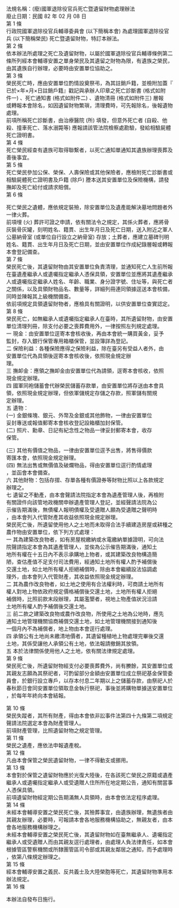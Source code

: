 法規名稱：(廢)國軍退除役官兵死亡暨遺留財物處理辦法  
廢止日期：民國 82 年 02 月 08 日  
第 1 條  
行政院國軍退除役官兵輔導委員會 (以下簡稱本會) 為處理國軍退除役官  
兵 (以下簡稱榮民) 死亡暨遺留財物，特訂本辦法。  
第 2 條  
依本辦法所處理之死亡及遺留財物，以屬於國軍退除役官兵輔導條例第二  
條所列經本會輔導安置之單身榮民及其遺留之財物為限，有遺族之榮民，  
由其遺族自行辦理，必要時由安置單位協助之。  
第 3 條  
榮民死亡時，應由安置單位酌情設奠祭弔，為其註銷戶籍，並檢附加蓋『  
已於×年×月×日註銷戶籍』戳記與承辦人印章之死亡診斷書 (格式如附  
件一) 、死亡通知書 (格式如附件二) 、遺物清冊 (格式如附件三) 層報  
或轉報本會除名，如因遺留財物繁瑣，清理費時，可先報除名，後報遺物  
處理。  
前項所稱死亡診斷書，由治療醫院 (所) 填發，但意外死亡者 (自殺、他  
殺、撞車死亡、落水溺斃等) 應報請該管法院檢察處勘驗，發給相驗屍體  
死亡證明書。  
第 4 條  
死亡榮民經查有遺族可取得聯繫者，以死亡通知單通知其遺族辦理喪葬及  
善後事宜。  
第 5 條  
死亡榮民參加公保、榮保、人壽保險或其他保險者，應檢附死亡診斷書或  
相驗屍體死亡證明書及戶籍 (除戶) 謄本送其安置單位及保險機構，請發  
撫卹及死亡給付或請求賠償。  
第 6 條  


死亡榮民之遺體，應依規定裝殮，除安置單位及遺產能解決墓地問題者外  
一律火葬。  
前項埋 (火) 葬許可證之申請，依有關法令之規定，其係火葬者，應將骨  
灰裝骨灰罐，刻明姓名、籍貫、出生年月日及死亡日期，送入附近之軍人  
公墓納骨室 (或單位自行設立之納骨室) 存放；土葬者，應建立墓碑刊明  
姓名、籍貫、出生年月日及死亡日期，並由安置單位作成紀錄層報或轉報  
本會登記備查。  
第 7 條  
榮民死亡後，其遺留財物由其安置單位負責清理，並通知死亡人生前所報  
在臺遺產繼承人或遺囑指定繼承人憑保具領，安置單位並應將其遺產繼承  
人或遺囑指定繼承人姓名、年齡、職業、身分證字號、住址等，與死亡者  
之關係，以及具領財物品名、數量等，詳細列冊連同領據逕送本會核備，  
同時並陳報其上級機關備查。  
依前項規定具領遺留財物者，應檢具有關證明，以供安置單位查實認定。  
第 8 條  
榮民死亡，如無繼承人或遺囑指定繼承人在臺時，其所遺留財物，由安置  
單位清理列冊，除支付必要之喪葬費用外，一律按照左列規定處理。  
一 現金：由安置單位逕寄本會核收後，再由本會統一購買黃金，妥予  
監封，存入銀行保管專用箱櫃保管，並設簿詳為登記。  
二 保險利益：各種保險應得之保險利益，除在臺另有受益人者外，由  
安置單位代為具領後逕寄本會核收後，依照現金規定辦  
理。  
三 撫卹金：應領之撫卹金由安置單位代為請領，逕寄本會核收，依照  
現金規定辦理。  
四 國軍同袍儲蓄會代辦榮民儲蓄存款單，由安置單位將存送由本會具  
領，依照現金規定辦理，但依軍儲規定存儲之存款，照軍儲有關規  
定辦理。  
五 遺物：  
(一) 金銀條塊、銀元、外幣及金銀或其他飾物，一律由安置單位  
妥封專送或報值郵寄本會核收登記設箱櫃加封保管。  
(二) 照片、勳章、日記有紀念性之物品一律妥封郵寄本會，收存  
保管。  


(三) 其他有價值之物品，一律由安置單位逕予出售，將售得價款  
寄匯本會，依照現金規定辦理。  
(四) 無法出售或無價值及破爛物品，得由安置單位逕行酌情處理  
，並函會本會備查。  
六 其他財物：包括存摺、存單各種有價證券等財物比照以上各款規定  
辦理之。  
七 遺留之不動產，由本會聲請法院指定本會為遺產管理人後，再檢附  
有關證件向該管地政機關申辦遺產管理人登記，並經聲請法院為公  
示催告期滿後，無債權人報明債權及受遺贈人願為受遺贈之聲明時  
，由本會列入代管財產其收益依照現金規定辦理。  
榮民死亡後，所遺留使用他人之土地而未取得合法手續建造房屋或耕種之  
農作物由安置單位，依下列方式處理：  
一 其為建築改良物者，如有房屋稅繳納或水電繳納單據證明，可向法  
院聲請指定本會為其遺產管理人，並俟為公示催告期滿後，通知土  
地所有權在十五日內不表示承購地上物者，或其建築改良物構造簡  
陋，查估產值不足支付司法費用，經通知土地所有權人酌予補償後  
交還土地，如土地所有權人拒絕補償時，除由本會繼續設法協調處  
理外，由本會列入代管財產，其收益依照現金規定辦理。  
二 其為農作改良物者，如土地之使用有合法權利時，可商請土地所有  
權人對地上物依政府規定價格補償後交還土地，土地所有權人拒絕  
補償時，比照前款末段辦理，其屬濫墾者，視地上物產值狀況洽請  
土地所有權人酌予補償後交還土地。  
三 前二款之建築改良物或農作改良物，所使用之土地為公地時，應先  
通知土地管理機關協商補償交還土地，如土地管理機關接到通知後  
一個月內不為補償者，地上物由本會逕行處理。  
四 承領公有土地尚未繳清地價者，其遺留種植地上物處理完畢後交還  
土地，其係受讓他人承領公有土地，依法報請撤銷其放領。  
五 本於法律關係使用他人之土地，依有關法律規定處理。  
第 9 條  
榮民死亡後，所遺留財物經支付必要喪葬費外，尚有賸餘，其安置單位或  
其親友志願為其祭祀者，可酌留部分金額由安置單位成立祭祀基金保管委  
員會，於銀行設立專戶，以存本付息二年期以上之儲蓄存款，由祭祀人於  
春秋節日會同安置單位領取息金執行祭祀，事後並將購物單據送安置單位  
，於每年年終向本會結報。  


第 10 條  
榮民失蹤者，其所有財產，得由本會依非訟事件法第四十九條第二項規定  
聲請法院選定本會為財產管理人。  
前項財產管理，比照遺留財物之規定管理。  
第 11 條  
榮民之遺產，應依法申報遺產稅。  
第 12 條  
凡由本會保管之榮民遺留財物，一律不得動支或挪用。  
第 13 條  
本會對於保管之遺留財物應於光復大陸後，在各該死亡榮民之原籍或遺產  
繼承人或遺囑指定繼承人或受遺贈人住所所在地定期公告，通知有關當事  
人憑保具領。  
前項遺留財物經定期公告期滿無人具領時，由本會依法定程序處理。  
第 14 條  
未經本會輔導安置之榮民死亡後，其殮葬事宜，由遺族辦理，無遺族者由  
其親友辦理，必要時，可報請本會各地服務機構協助之，無親友者，由本  
會各地服務機構辦理之。  
未經本會輔導安置之榮民死亡後，其遺留財物如在臺無繼承人、遺囑指定  
繼承人或受遺贈人而由其親友逕行處理者，由處理人負法律責任，如本會  
根據管區警察機關或所隸團管區司令部或其親友鄰居之通知，而予處理時  
，依第八條規定辦理之。  
第 15 條  
經本會輔導安置之義民、反共義士及大陸榮胞等死亡，其遺留財物準用本  
辦法規定。  
第 16 條  


本辦法自發布日施行。  


